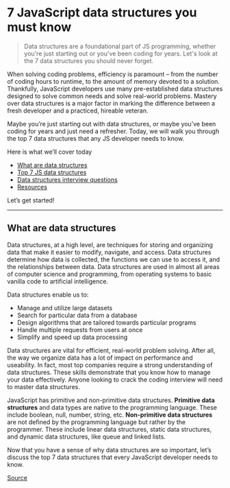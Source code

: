 # 7 JavaScript data structures you must know

> Data structures are a foundational part of JS programming, whether you're just starting out or you've been coding for years. Let's look at the 7 data structures you should never forget.

When solving coding problems, efficiency is paramount – from the number of coding hours to runtime, to the amount of memory devoted to a solution. Thankfully, JavaScript developers use many pre-established data structures designed to solve common needs and solve real-world problems. Mastery over data structures is a major factor in marking the difference between a fresh developer and a practiced, hireable veteran.

Maybe you’re just starting out with data structures, or maybe you’ve been coding for years and just need a refresher. Today, we will walk you through the top 7 data structures that any JS developer needs to know.

Here is what we’ll cover today

*   [What are data structures](#what-are)
*   [Top 7 JS data structures](#top)
*   [Data structures interview questions](#questions)
*   [Resources](#wrap-up)

Let’s get started!

* * *

  

What are data structures
------------------------

Data structures, at a high level, are techniques for storing and organizing data that make it easier to modify, navigate, and access. Data structures determine how data is collected, the functions we can use to access it, and the relationships between data. Data structures are used in almost all areas of computer science and programming, from operating systems to basic vanilla code to artificial intelligence.

Data structures enable us to:

*   Manage and utilize large datasets
*   Search for particular data from a database
*   Design algorithms that are tailored towards particular programs
*   Handle multiple requests from users at once
*   Simplify and speed up data processing

Data structures are vital for efficient, real-world problem solving. After all, the way we organize data has a lot of impact on performance and useability. In fact, most top companies require a strong understanding of data structures. These skills demonstrate that you know how to manage your data effectively. Anyone looking to crack the coding interview will need to master data structures.

JavaScript has primitive and non-primitive data structures. **Primitive data structures** and data types are native to the programming language. These include boolean, null, number, string, etc. **Non-primitive data structures** are not defined by the programming language but rather by the programmer. These include linear data structures, static data structures, and dynamic data structures, like queue and linked lists.

Now that you have a sense of why data structures are so important, let’s discuss the top 7 data structures that every JavaScript developer needs to know.


[Source](https://www.educative.io/blog/javascript-data-structures)